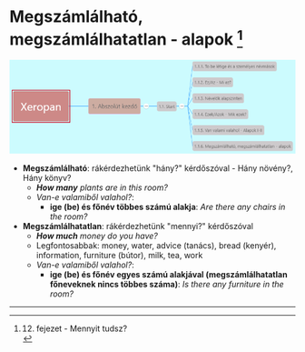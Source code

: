# Megszámlálható, megszámlálhatatlan - alapok [^1]

![1.1](images/1.1.png)

* **Megszámlálható**: rákérdezhetünk "hány?" kérdőszóval - Hány növény?, Hány könyv?
  * ***How many*** *plants are in this room?*
  * *Van-e valamiből valahol?*:
    * **ige (be) és főnév többes számú alakja**: *Are there any chairs in the room?*
* **Megszámlálhatatlan**: rákérdezhetünk "mennyi?" kérdőszóval
  * ***How much*** *money do you have?*
  * Legfontosabbak: money, water, advice (tanács), bread (kenyér), information, furniture (bútor), milk, tea, work
  * *Van-e valamiből valahol?*:
    * **ige (be) és főnév egyes számú alakjával (megszámlálhatatlan főneveknek nincs többes száma)**: *Is there any furniture in the room?*

---
[^1]: 12. fejezet - Mennyit tudsz?